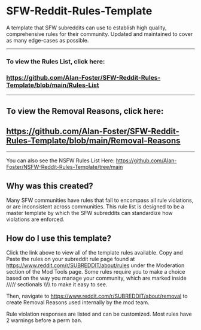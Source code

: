 # SFW-Reddit-Rules-Template
A template that SFW subreddits can use to establish high quality, comprehensive rules for their community. Updated and maintained to cover as many edge-cases as possible. 

---
### To view the Rules List, click here: 
### https://github.com/Alan-Foster/SFW-Reddit-Rules-Template/blob/main/Rules-List
---
## To view the Removal Reasons, click here:
## https://github.com/Alan-Foster/SFW-Reddit-Rules-Template/blob/main/Removal-Reasons
---

You can also see the NSFW Rules List Here:
https://github.com/Alan-Foster/NSFW-Reddit-Rules-Template/tree/main

## Why was this created?
Many SFW communities have rules that fail to encompass all rule violations, or are inconsistent across communities. This rule list is designed to be a master template by which the SFW subreddits can standardize how violations are enforced.

## How do I use this template?
Click the link above to view all of the template rules available. Copy and Paste the rules on your subreddit rule page found at https://www.reddit.com/r/SUBREDDIT/about/rules under the Moderation section of the Mod Tools page. Some rules require you to make a choice based on the way you manage your community, which are marked inside ///// sectionals \\\\\\\ to make it easy to see.

Then, navigate to https://www.reddit.com/r/SUBREDDIT/about/removal to create Removal Reasons used internally by the mod team.

Rule violation responses are listed and can be customized. Most rules have 2 warnings before a perm ban.
